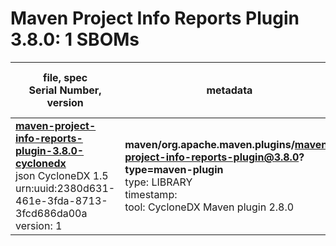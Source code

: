 Maven Project Info Reports Plugin 3.8.0: 1 SBOMs
=======

| file, spec<br>Serial Number, version| metadata | components<br>by type<br>- libs purl types |
| ----------------------------------- | -------- | ------------------------------------------ |
| **[maven-project-info-reports-plugin-3.8.0-cyclonedx](maven/org.apache.maven.plugins/maven-project-info-reports-plugin/3.8.0/maven-project-info-reports-plugin-3.8.0-cyclonedx.json)**<br>json CycloneDX 1.5<br>urn:uuid:2380d631-461e-3fda-8713-3fcd686da00a<br>version: 1 | **maven/org.apache.maven.plugins/maven-project-info-reports-plugin@3.8.0?type=maven-plugin**<br>type: LIBRARY<br>timestamp: <br>tool: CycloneDX Maven plugin 2.8.0 | 77<br>`library`: 77 <br>- `maven`: 77  |
